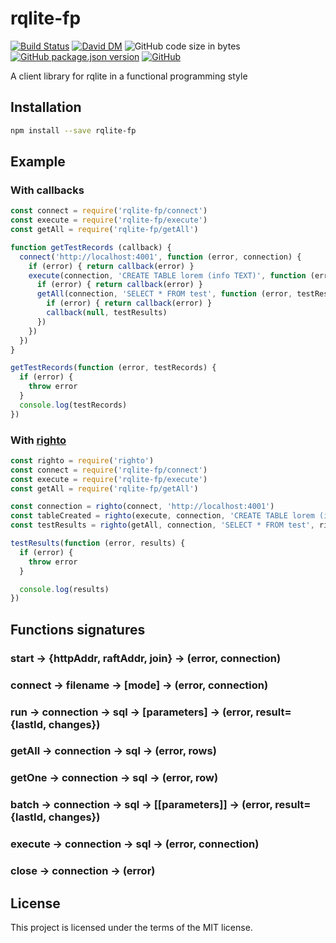 # rqlite-fp
[![Build Status](https://travis-ci.org/markwylde/rqlite-fp.svg?branch=master)](https://travis-ci.org/markwylde/rqlite-fp)
[![David DM](https://david-dm.org/markwylde/rqlite-fp.svg)](https://david-dm.org/markwylde/rqlite-fp)
![GitHub code size in bytes](https://img.shields.io/github/languages/code-size/markwylde/rqlite-fp)
[![GitHub package.json version](https://img.shields.io/github/package-json/v/markwylde/rqlite-fp)](https://github.com/markwylde/rqlite-fp/releases)
[![GitHub](https://img.shields.io/github/license/markwylde/rqlite-fp)](https://github.com/markwylde/rqlite-fp/blob/master/LICENSE)

A client library for rqlite in a functional programming style

## Installation
```bash
npm install --save rqlite-fp
```

## Example
### With callbacks
```javascript
const connect = require('rqlite-fp/connect')
const execute = require('rqlite-fp/execute')
const getAll = require('rqlite-fp/getAll')

function getTestRecords (callback) {
  connect('http://localhost:4001', function (error, connection) {
    if (error) { return callback(error) }
    execute(connection, 'CREATE TABLE lorem (info TEXT)', function (error, tableCreated) {
      if (error) { return callback(error) }
      getAll(connection, 'SELECT * FROM test', function (error, testResults) {
        if (error) { return callback(error) }
        callback(null, testResults)
      })
    })
  })
}

getTestRecords(function (error, testRecords) {
  if (error) {
    throw error
  }
  console.log(testRecords)
})
```

### With [righto](https://github.com/KoryNunn/righto)
```javascript
const righto = require('righto')
const connect = require('rqlite-fp/connect')
const execute = require('rqlite-fp/execute')
const getAll = require('rqlite-fp/getAll')

const connection = righto(connect, 'http://localhost:4001')
const tableCreated = righto(execute, connection, 'CREATE TABLE lorem (info TEXT)')
const testResults = righto(getAll, connection, 'SELECT * FROM test', righto.after(tableCreated))

testResults(function (error, results) {
  if (error) {
    throw error
  }

  console.log(results)
})
```

## Functions signatures
### start -> {httpAddr, raftAddr, join} -> (error, connection)
### connect -> filename -> [mode] -> (error, connection)
### run -> connection -> sql -> [parameters] -> (error, result={lastId, changes})
### getAll -> connection -> sql -> (error, rows)
### getOne -> connection -> sql -> (error, row)
### batch -> connection -> sql -> [[parameters]] -> (error, result={lastId, changes})
### execute -> connection -> sql -> (error, connection)
### close -> connection -> (error)

## License
This project is licensed under the terms of the MIT license.
